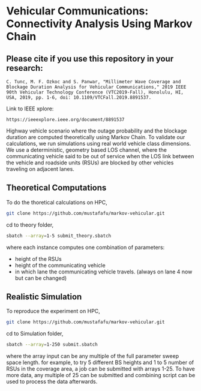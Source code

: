 # Vehicular Communications: Connectivity Analysis Using Markov Chain

## Please cite if you use this repository in your research:
```
C. Tunc, M. F. Ozkoc and S. Panwar, "Millimeter Wave Coverage and Blockage Duration Analysis for Vehicular Communications," 2019 IEEE 90th Vehicular Technology Conference (VTC2019-Fall), Honolulu, HI, USA, 2019, pp. 1-6, doi: 10.1109/VTCFall.2019.8891537.
```
Link to IEEE xplore:
```
https://ieeexplore.ieee.org/document/8891537
```

Highway vehicle scenario where the outage probability and the blockage duration are computed theoretically using Markov Chain. To validate our calculations, we run simulations using real world vehicle class dimensions. We use a deterministic, geometry based LOS channel, where the communicating vehicle said to be out of service when the LOS link between the vehicle and roadside units (RSUs) are blocked by other vehicles traveling on adjacent lanes.

## Theoretical Computations
To do the thoretical calculations on HPC,
```bash
git clone https://github.com/mustafafu/markov-vehicular.git
```
cd to theory folder,
```bash
sbatch --array=1-5 submit_theory.sbatch
```
where each instance computes one combination of parameters:
 * height of the RSUs
 * height of the communicating vehicle
 * in which lane the communicating vehicle travels. (always on lane 4 now but can be changed)
 
 ## Realistic Simulation

To reproduce the experiment on HPC,
```bash
git clone https://github.com/mustafafu/markov-vehicular.git
```

cd to Simulation folder,
```bash
sbatch --array=1-250 submit.sbatch
```
where the array input can be any multiple of the full parameter sweep space length. for example, to try 5 different BS heights and 1 to 5 number of RSUs in the coverage area, a job can be submitted with arrays 1-25. To have more data, any multiple of 25 can be submitted and combining script can be used to process the data afterwards. 

